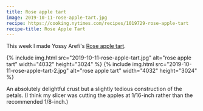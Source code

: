 ```yaml
---
title: Rose apple tart
image: 2019-10-11-rose-apple-tart.jpg
recipe: https://cooking.nytimes.com/recipes/1019729-rose-apple-tart
recipe-title: Rose Apple Tart
---
```


This week I made Yossy Arefi's [Rose apple tart](https://cooking.nytimes.com/recipes/1019729-rose-apple-tart).

<div class="photos">
{% include img.html src="2019-10-11-rose-apple-tart.jpg" alt="rose apple tart" width="4032" height="3024" %}
{% include img.html src="2019-10-11-rose-apple-tart-2.jpg" alt="rose apple tart" width="4032" height="3024" %}
</div>

An absolutely delightful crust but a slightly tedious construction of the petals. (I think my slicer was cutting the apples at 1/16-inch rather than the recommended 1/8-inch.)
